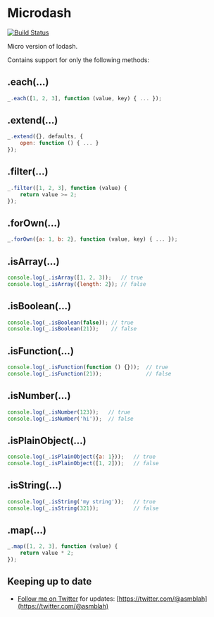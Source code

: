 Microdash
=========

[![Build Status](https://secure.travis-ci.org/asmblah/microdash.png?branch=master)](http://travis-ci.org/asmblah/microdash)

Micro version of lodash.

Contains support for only the following methods:

.each(...)
----------
```javascript
_.each([1, 2, 3], function (value, key) { ... });
```

.extend(...)
------------
```javascript
_.extend({}, defaults, {
    open: function () { ... }
});
```

.filter(...)
------------
```javascript
_.filter([1, 2, 3], function (value) {
    return value >= 2;
});
```

.forOwn(...)
------------
```javascript
_.forOwn({a: 1, b: 2}, function (value, key) { ... });
```

.isArray(...)
-------------
```javascript
console.log(_.isArray([1, 2, 3));   // true
console.log(_.isArray({length: 2}); // false
```

.isBoolean(...)
---------------
```javascript
console.log(_.isBoolean(false)); // true
console.log(_.isBoolean(21));    // false
```

.isFunction(...)
----------------
```javascript
console.log(_.isFunction(function () {}));  // true
console.log(_.isFunction(21));              // false
```

.isNumber(...)
--------------
```javascript
console.log(_.isNumber(123));   // true
console.log(_.isNumber('hi'));  // false
```

.isPlainObject(...)
-------------------
```javascript
console.log(_.isPlainObject({a: 1}));   // true
console.log(_.isPlainObject([1, 2]));   // false
```

.isString(...)
--------------
```javascript
console.log(_.isString('my string'));   // true
console.log(_.isString(321));           // false
```

.map(...)
---------
```javascript
_.map([1, 2, 3], function (value) {
    return value * 2;
});
```

Keeping up to date
------------------
- [Follow me on Twitter](https://twitter.com/@asmblah) for updates: [https://twitter.com/@asmblah](https://twitter.com/@asmblah)
